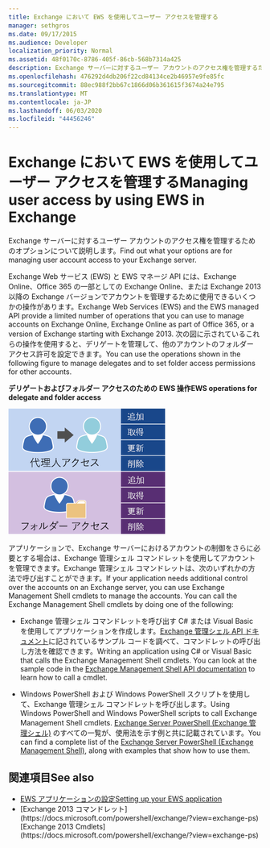 ```yaml
---
title: Exchange において EWS を使用してユーザー アクセスを管理する
manager: sethgros
ms.date: 09/17/2015
ms.audience: Developer
localization_priority: Normal
ms.assetid: 48f0170c-8786-405f-86cb-568b7314a425
description: Exchange サーバーに対するユーザー アカウントのアクセス権を管理するためのオプションについて説明します。
ms.openlocfilehash: 476292d4db206f22cd84134ce2b46957e9fe85fc
ms.sourcegitcommit: 88ec988f2bb67c1866d06b361615f3674a24e795
ms.translationtype: MT
ms.contentlocale: ja-JP
ms.lasthandoff: 06/03/2020
ms.locfileid: "44456246"
---
```

# <a name="managing-user-access-by-using-ews-in-exchange"></a><span data-ttu-id="f8613-103">Exchange において EWS を使用してユーザー アクセスを管理する</span><span class="sxs-lookup"><span data-stu-id="f8613-103">Managing user access by using EWS in Exchange</span></span>

<span data-ttu-id="f8613-104">Exchange サーバーに対するユーザー アカウントのアクセス権を管理するためのオプションについて説明します。</span><span class="sxs-lookup"><span data-stu-id="f8613-104">Find out what your options are for managing user account access to your Exchange server.</span></span>
  
<span data-ttu-id="f8613-105">Exchange Web サービス (EWS) と EWS マネージ API には、Exchange Online、Office 365 の一部としての Exchange Online、または Exchange 2013 以降の Exchange バージョンでアカウントを管理するために使用できるいくつかの操作があります。</span><span class="sxs-lookup"><span data-stu-id="f8613-105">Exchange Web Services (EWS) and the EWS managed API provide a limited number of operations that you can use to manage accounts on Exchange Online, Exchange Online as part of Office 365, or a version of Exchange starting with Exchange 2013.</span></span> <span data-ttu-id="f8613-106">次の図に示されているこれらの操作を使用すると、デリゲートを管理して、他のアカウントのフォルダー アクセス許可を設定できます。</span><span class="sxs-lookup"><span data-stu-id="f8613-106">You can use the operations shown in the following figure to manage delegates and to set folder access permissions for other accounts.</span></span> 
  
<span data-ttu-id="f8613-107">**デリゲートおよびフォルダー アクセスのための EWS 操作**</span><span class="sxs-lookup"><span data-stu-id="f8613-107">**EWS operations for delegate and folder access**</span></span>

![EWS ユーザー管理オプション](media/Exchange_ManagingUserAccess_1.png)
  
<span data-ttu-id="f8613-p102">アプリケーションで、Exchange サーバーにおけるアカウントの制御をさらに必要とする場合は、Exchange 管理シェル コマンドレットを使用してアカウントを管理できます。Exchange 管理シェル コマンドレットは、次のいずれかの方法で呼び出すことができます。</span><span class="sxs-lookup"><span data-stu-id="f8613-p102">If your application needs additional control over the accounts on an Exchange server, you can use Exchange Management Shell cmdlets to manage the accounts. You can call the Exchange Management Shell cmdlets by doing one of the following:</span></span>
  
- <span data-ttu-id="f8613-p103">Exchange 管理シェル コマンドレットを呼び出す C# または Visual Basic を使用してアプリケーションを作成します。[Exchange 管理シェル API ドキュメント](../management/exchange-management-shell.md)に記されているサンプル コードを調べて、コマンドレットの呼び出し方法を確認できます。</span><span class="sxs-lookup"><span data-stu-id="f8613-p103">Writing an application using C# or Visual Basic that calls the Exchange Management Shell cmdlets. You can look at the sample code in the [Exchange Management Shell API documentation](../management/exchange-management-shell.md) to learn how to call a cmdlet.</span></span> 
    
- <span data-ttu-id="f8613-113">Windows PowerShell および Windows PowerShell スクリプトを使用して、Exchange 管理シェル コマンドレットを呼び出します。</span><span class="sxs-lookup"><span data-stu-id="f8613-113">Using Windows PowerShell and Windows PowerShell scripts to call Exchange Management Shell cmdlets.</span></span> <span data-ttu-id="f8613-114">
  [Exchange Server PowerShell (Exchange 管理シェル)](https://docs.microsoft.com/powershell/exchange/exchange-server/exchange-management-shell?view=exchange-ps) のすべての一覧が、使用法を示す例と共に記載されています。</span><span class="sxs-lookup"><span data-stu-id="f8613-114">You can find a complete list of the [Exchange Server PowerShell (Exchange Management Shell)](https://docs.microsoft.com/powershell/exchange/exchange-server/exchange-management-shell?view=exchange-ps), along with examples that show how to use them.</span></span> 
    
## <a name="see-also"></a><span data-ttu-id="f8613-115">関連項目</span><span class="sxs-lookup"><span data-stu-id="f8613-115">See also</span></span>

- [<span data-ttu-id="f8613-116">EWS アプリケーションの設定</span><span class="sxs-lookup"><span data-stu-id="f8613-116">Setting up your EWS application</span></span>](setting-up-your-ews-application.md)   
- <span data-ttu-id="f8613-117">
  [Exchange 2013 コマンドレット](https://docs.microsoft.com/powershell/exchange/?view=exchange-ps)</span><span class="sxs-lookup"><span data-stu-id="f8613-117">[Exchange 2013 Cmdlets](https://docs.microsoft.com/powershell/exchange/?view=exchange-ps)</span></span>  
    

